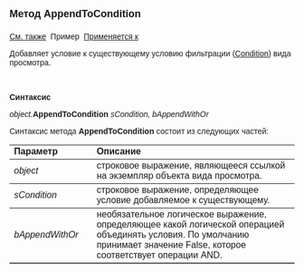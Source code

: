 ﻿<html>
<head>
<title>Вид просмотра\AddDoc</title>
</head>

<body>

<p><strong><font size="4" face="Arial">Метод AppendToCondition<br>
<br>
</font></strong><font face="Arial"><a href="../Asview.html">См. также</a>&nbsp;
Пример&nbsp; <a href="../Asview.html">
Применяется к</a></font></p>

<p><font face="Arial">Добавляет условие к существующему условию фильтрации (<a href="Condition.html">Condition</a>) вида просмотра.</font></p>

<p class="label">&nbsp;</p>

<p class="label"><font face="Arial"><b>Синтаксис</b></font></p>

<p><font face="Arial"><em>object.</em><strong>AppendToCondition </strong><em>
sCondition, bAppendWithOr</em></font></p>

<p><font face="Arial">Синтаксис метода <strong>AppendToCondition</strong>
состоит из следующих частей:</font></p>

<table border="1" cellPadding="5" cols="2" frame="below" rules="rows">
<TBODY>
  <tr vAlign="top">
    <td class="label" width="29%"><font face="Arial"><b>Параметр</b></font></td>
    <td class="label" width="71%"><font face="Arial"><strong>Описание</strong></font></td>
  </tr>
  <tr>
    <td width="29%"><em><font face="Arial">object</font></em></td>
    <td width="71%"><font face="Arial">строковое выражение, являющееся 
	ссылкой на экземпляр объекта вида просмотра.</font></td>
  </tr>
  <tr>
    <td width="29%"><em><font face="Arial">sCondition</font></em></td>
    <td width="71%"><font face="Arial">строковое выражение, 
	определяющее условие добавляемое к существующему.</font></td>
  </tr>
  <tr>
    <td width="29%"><em><font face="Arial">bAppendWithOr</font></em></td>
    <td width="71%"><font face="Arial">необязательное логическое выражение, 
	определяющее какой логической операцией объединять условия. По умолчанию принимает значение False, которое соответствует операции AND.</font></td>
  </tr>
</table>

</body>
</html>
